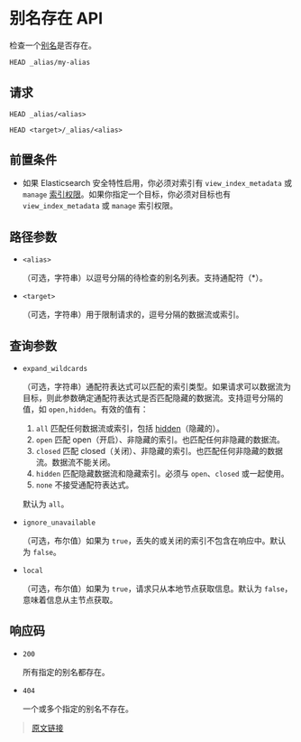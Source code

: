 # 别名存在 API

检查一个[别名](/aliases/aliases)是否存在。

```bash
HEAD _alias/my-alias
```

## 请求

`HEAD _alias/<alias>`

`HEAD <target>/_alias/<alias>`

## 前置条件

- 如果 Elasticsearch 安全特性启用，你必须对索引有 `view_index_metadata` 或 `manage` [索引权限](/secure_the_elastic_statck/user_authorization/security_privileges#索引权限)。如果你指定一个目标，你必须对目标也有 `view_index_metadata` 或 `manage` 索引权限。

## 路径参数

- `<alias>`

  （可选，字符串）以逗号分隔的待检查的别名列表。支持通配符（*）。

- `<target>`

  （可选，字符串）用于限制请求的，逗号分隔的数据流或索引。

## 查询参数

- `expand_wildcards`

  （可选，字符串）通配符表达式可以匹配的索引类型。如果请求可以数据流为目标，则此参数确定通配符表达式是否匹配隐藏的数据流。支持逗号分隔的值，如 `open,hidden`。有效的值有：

  1. `all`
  匹配任何数据流或索引，包括 [hidden](/rest_apis/api_convention/multi_target_syntax#隐藏数据流和索引)（隐藏的）。
  2. `open`
  匹配 open（开启）、非隐藏的索引。也匹配任何非隐藏的数据流。
  3. `closed`
  匹配 closed（关闭）、非隐藏的索引。也匹配任何非隐藏的数据流。数据流不能关闭。
  4. `hidden`
  匹配隐藏数据流和隐藏索引。必须与 `open`、`closed` 或一起使用。
  5. `none`
  不接受通配符表达式。

  默认为 `all`。

- `ignore_unavailable`

  （可选，布尔值）如果为 `true`，丢失的或关闭的索引不包含在响应中。默认为 `false`。

- `local`

  （可选，布尔值）如果为 `true`，请求只从本地节点获取信息。默认为 `false`，意味着信息从主节点获取。

## 响应码

- `200`

  所有指定的别名都存在。

- `404`

  一个或多个指定的别名不存在。

> [原文链接](https://www.elastic.co/guide/en/elasticsearch/reference/current/indices-alias-exists.html)
